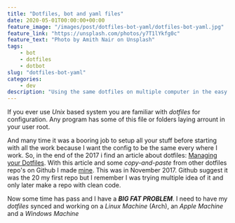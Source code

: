 ```yaml
---
title: "Dotfiles, bot and yaml files"
date: 2020-05-01T00:00:00+00:00
feature_image: "/images/post/dotfiles-bot-yaml/dotfiles-bot-yaml.jpg"
feature_link: "https://unsplash.com/photos/y7T1lYkfg0c"
feature_text: "Photo by Amith Nair on Unsplash"
tags:
    - bot
    - dotfiles
    - dotbot
slug: "dotfiles-bot-yaml"
categories:
    - dev
description: "Using the same dotfiles on multiple computer in the easy way"
---
```


If you ever use _Unix_ based system you are familiar with _dotfiles_ for configuration.
Any program has some of this file or folders laying arrount in your user root.

And many time it was a booring job to setup all your stuff before starting with all the work because I want the config to be the same every where I work.
So, in the end of the 2017 i find an article about dotfiles: [Managing your Dotfiles](https://www.anishathalye.com/2014/08/03/managing-your-dotfiles/).
With this article and some _copy-and-paste_ from other dotfiles repo's on Github I made [mine](https://github.com/fundor333/dotfiles).
This was in November 2017. Github suggest it was the 20 my first repo but I remember I was trying multiple idea of it and only later make a repo with clean code.

Now some time has pass and I have a **_BIG FAT PROBLEM_**. I need to have my _dotfiles_ synced and working on a _Linux Machine_ (Arch), an _Apple Machine_ and a _Windows Machine_
